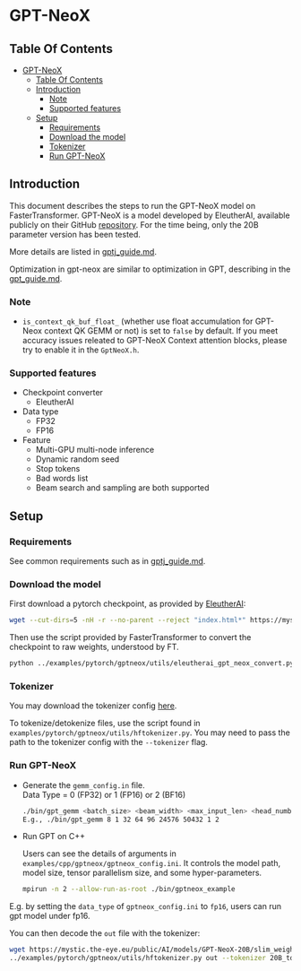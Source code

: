 # GPT-NeoX

## Table Of Contents

- [GPT-NeoX](#gpt-neox)
  - [Table Of Contents](#table-of-contents)
  - [Introduction](#introduction)
    - [Note](#note)
    - [Supported features](#supported-features)
  - [Setup](#setup)
    - [Requirements](#requirements)
    - [Download the model](#download-the-model)
    - [Tokenizer](#tokenizer)
    - [Run GPT-NeoX](#run-gpt-neox)

## Introduction

This document describes the steps to run the GPT-NeoX model on FasterTransformer.
GPT-NeoX is a model developed by EleutherAI, available publicly on their GitHub [repository](https://github.com/EleutherAI/gpt-neox).
For the time being, only the 20B parameter version has been tested.

More details are listed in [gptj_guide.md](gptj_guide.md#introduction).

Optimization in gpt-neox are similar to optimization in GPT, describing in the [gpt_guide.md](gpt_guide.md#optimization).

### Note

- `is_context_qk_buf_float_` (whether use float accumulation for GPT-Neox context QK GEMM or not) is set to `false` by default. If you meet accuracy issues releated to GPT-NeoX Context attention blocks, please try to enable it in the `GptNeoX.h`.

### Supported features

* Checkpoint converter
  * EleutherAI
* Data type
  * FP32
  * FP16
* Feature
  * Multi-GPU multi-node inference
  * Dynamic random seed
  * Stop tokens
  * Bad words list
  * Beam search and sampling are both supported

## Setup

### Requirements

See common requirements such as in [gptj_guide.md](gptj_guide.md#requirements).

### Download the model

First download a pytorch checkpoint, as provided by [EleutherAI](https://github.com/EleutherAI/gpt-neox#download-links):

```bash
wget --cut-dirs=5 -nH -r --no-parent --reject "index.html*" https://mystic.the-eye.eu/public/AI/models/GPT-NeoX-20B/slim_weights/ -P 20B_checkpoints
```

Then use the script provided by FasterTransformer to convert the checkpoint to raw weights, understood by FT.

```bash
python ../examples/pytorch/gptneox/utils/eleutherai_gpt_neox_convert.py 20B_checkpoints ../models/gptneox -t 2
```

### Tokenizer

You may download the tokenizer config [here](https://mystic.the-eye.eu/public/AI/models/GPT-NeoX-20B/slim_weights/20B_tokenizer.json).

To tokenize/detokenize files, use the script found in `examples/pytorch/gptneox/utils/hftokenizer.py`. You may need to pass the path to the tokenizer config with the `--tokenizer` flag.

### Run GPT-NeoX

* Generate the `gemm_config.in` file.\
  Data Type = 0 (FP32) or 1 (FP16) or 2 (BF16)
    ```bash
    ./bin/gpt_gemm <batch_size> <beam_width> <max_input_len> <head_number> <size_per_head> <inter_size> <vocab_size> <data_type> <tensor_para_size>
    E.g., ./bin/gpt_gemm 8 1 32 64 96 24576 50432 1 2
    ```

* Run GPT on C++

    Users can see the details of arguments in `examples/cpp/gptneox/gptneox_config.ini`. It controls the model path, model size, tensor parallelism size, and some hyper-parameters.

    ```bash
    mpirun -n 2 --allow-run-as-root ./bin/gptneox_example
    ```

E.g. by setting the `data_type` of `gptneox_config.ini` to `fp16`, users can run gpt model under fp16.

You can then decode the `out` file with the tokenizer:

  ```bash
  wget https://mystic.the-eye.eu/public/AI/models/GPT-NeoX-20B/slim_weights/20B_tokenizer.json
  ../examples/pytorch/gptneox/utils/hftokenizer.py out --tokenizer 20B_tokenizer.json
  ```
<!-- This converter only works for customed checkpoint -->
<!-- ### Run GPT-NeoX with prompts

GPT-NeoX now supports prefix_prompt.

1.  Convert the prompt weights

    Convert the model and prompt weights by `examples/pytorch/gptneox/utils/huggingface_jp_gptneox_convert.py`, and it will automatically generate configuration needed for triton backend inference.

    Note that you need to specify `start_id`, `end_id` by yourself in order to make sure that it is consistent with the tokenizer.

2.  Run GPT-NeoX with C++ example

    You need to specify the example gpt_config.ini like below to enable the p/prompt_tuning feature.

    ```ini
    [gptneox_20B]
    head_num=64
    size_per_head=96
    vocab_size=50432
    decoder_layers=44
    rotary_embedding=24
    start_id=0
    end_id=2
    inter_size=24576
    use_gptj_residual=1
    num_tasks=2
    prompt_learning_type=2

    [gptneox_20B_task_0]
    task_name = squad
    prompt_length = 10

    [gptneox_20B_task_1]
    task_name = sentiment
    prompt_length = 10
    ```

    `task_name` and `prompt_length` are specified for loading prompt weights.

    **prompt_learning_type**:

    - no prompt: 0
    - soft_prompt: 1
    - prefix_prompt: 2
    - p/prompt_tuning: 3 -->
